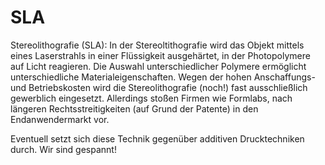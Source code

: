 # SLA

Stereolithografie (SLA): In der Stereoltithografie wird das Objekt mittels eines Laserstrahls in einer Flüssigkeit ausgehärtet, in der Photopolymere auf Licht reagieren. Die Auswahl unterschiedlicher Polymere ermöglicht unterschiedliche Materialeigenschaften. Wegen der hohen Anschaffungs- und Betriebskosten wird die Stereolithografie (noch!) fast ausschließlich gewerblich eingesetzt. Allerdings stoßen Firmen wie Formlabs, nach längeren Rechtsstreitigkeiten (auf Grund der Patente) in den Endanwendermarkt vor.

Eventuell setzt sich diese Technik gegenüber additiven Drucktechniken durch. Wir sind gespannt!
